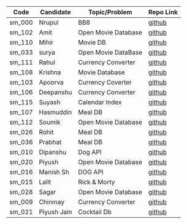 | Code   | Candidate  | Topic/Problem       | Repo Link                                               |
| ------ | ---------- | ------------------- | ------------------------------------------------------- |
| sm_000 | Nrupul     | BB8                 | [github](https://github.com/nrupuld/masai-sprint-1)     |
| sm_102 | Amit       | Open Movie Database | [github](https://github.com/akamit21/masai-sprint-3)    |
| sm_110 | Mihir      | Movie DB            | [github](https://github.com/mihirlaldas/masai-sprint-3) |
| sm_033 | surya      | Open Movie DataBase | [github](https://github.com/suryakh/masai-sprint-3)     |
| sm_111 | Rahul      | Currency Converter  | [github](https://github.com/rj3010/masai-sprint-3)      |
| sm_108 | Krishna    | Movie Database      | [github](https://github.com/krishna7860/sprint-3)       |
| sm_103 | Apoorva    | Currency Coverter   | [github](https://github.com/krsnaapoorv/projects/tree/master/masai-sprint-3)|
| sm_106 | Deepanshu  | Currency Converter  | [github](https://github.com/dipanshuraz/masai-sprint-3) |
| sm_115 | Suyash     | Calendar Index      | [github](https://github.com/SuyashMishra-dev/masai-projects)|
| sm_107 | Hasmuddin  | Meal DB             | [github](https://github.com/hasmuddinansari/sprint-3)|
| sm_112 | Soumik     | Open Movie Database | [github](https://github.com/Acharya-soumik/projects/tree/master/sprint-3)|
| sm_026 | Rohit      | Meal DB             | [github](https://github.com/rohit1234990/masai-sprint-3)|
| sm_036 | Prabhat    | Meal DB             | [github](https://github.com/PrabhatKrRanjan/masai-sprint-3)|
| sm_010 | Dipanshu   | Dog API             | [github](https://github.com/dipanshusabharwal/masai-sprint-3)|
| sm_020 | Piyush     | Open Movie Database | [github](https://github.com/piush2611/masai-sprint-3)|
| sm_016 | Manish Sh  | DOG API             | [github](https://github.com/Manishsharma203/masai-sprint-3) |
| sm_015 | Lalit      | Rick & Morty        | [github](https://github.com/lalitsheoran/masai-sprint-3) |
| sm_028 | Sagar      | Open Movie Database | [github](https://github.com/sagarkadu16/masai-sprint-3) |
| sm_009 | Chinmay    | Currency Converter   | [github](https://github.com/chinmaykude/masai-sprint-3/) |
| sm_021 | Piyush Jain| Cocktail Db         | [github](https://github.com/Piyu97/masai-sprint-3)|
